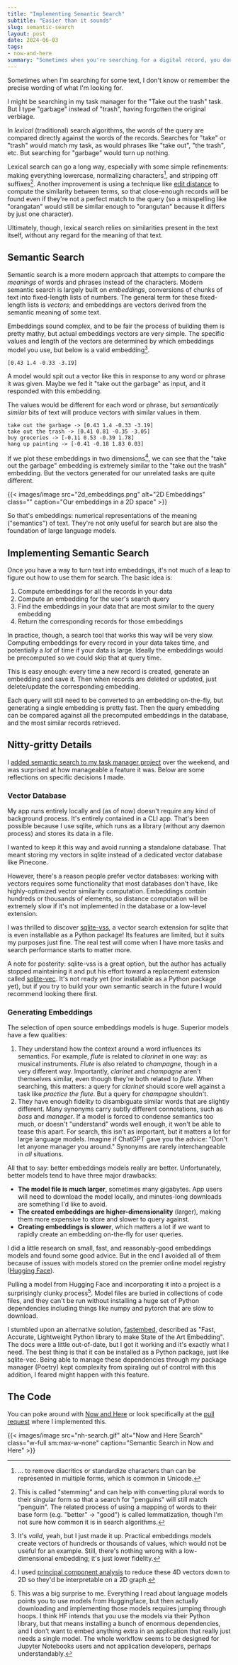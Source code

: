 ```yaml
---
title: "Implementing Semantic Search"
subtitle: "Easier than it sounds"
slug: semantic-search
layout: post
date: 2024-06-03
tags:
- now-and-here
summary: "Sometimes when you're searching for a digital record, you don't remember the precise wording of the original entry.... Semantic search attempts to compare the meanings of words and phrases instead of the characters."
---
```


Sometimes when I'm searching for some text, I don't know or remember the precise wording of what I'm looking for.

I might be searching in my task manager for the "Take out the trash" task.
But I type "garbage" instead of "trash", having forgotten the original verbiage.

In *lexical* (traditional) search algorithms, the words of the query are compared directly against the words of the records.
Searches for "take" or "trash" would match my task, as would phrases like "take out", "the trash", etc.
But searching for "garbage" would turn up nothing.

Lexical search can go a long way, especially with some simple refinements: making everything lowercase, normalizing characters[^diacritics], and stripping off suffixes[^stemming].
Another improvement is using a technique like [edit distance](https://en.wikipedia.org/wiki/Edit_distance#:~:text=In%20computational%20linguistics%20and%20computer,one%20string%20into%20the%20other.) to compute the similarity between terms, so that close-enough records will be found even if they're not a perfect match to the query (so a misspelling like "orangatan" would still be similar enough to "orangutan" because it differs by just one character).

Ultimately, though, lexical search relies on similarities present in the text itself, without any regard for the meaning of that text.

## Semantic Search

Semantic search is a more modern approach that attempts to compare the *meanings* of words and phrases instead of the characters.
Modern semantic search is largely built on *embeddings*, conversions of chunks of text into fixed-length lists of numbers.
The general term for these fixed-length lists is *vectors*; and embeddings are vectors derived from the semantic meaning of some text.

Embeddings sound complex, and to be fair the process of building them is pretty mathy, but actual embeddings vectors are very simple.
The specific values and length of the vectors are determined by which embeddings model you use, but below is a valid embedding[^valid-embedding].

```
[0.43 1.4 -0.33 -3.19]
```

A model would spit out a vector like this in response to any word or phrase it was given.
Maybe we fed it "take out the garbage" as input, and it responded with this embedding.

The values would be different for each word or phrase, but *semantically similar* bits of text will produce vectors with similar values in them.

```
take out the garbage -> [0.43 1.4 -0.33 -3.19]
take out the trash -> [0.41 0.81 -0.35 -3.05]
buy groceries -> [-0.11 0.53 -0.39 1.78]
hang up painting -> [-0.41 -0.18 1.83 0.03]
```

If we plot these embeddings in two dimensions[^plot-pca], we can see that the "take out the garbage" embedding is extremely similar to the "take out the trash" embedding.
But the vectors generated for our unrelated tasks are quite different.

{{< images/image src="2d_embeddings.png" alt="2D Embeddings" class="" caption="Our embeddings in a 2D space" >}}

So that's embeddings: numerical representations of the meaning ("semantics") of text.
They're not only useful for search but are also the foundation of large language models.

## Implementing Semantic Search

Once you have a way to turn text into embeddings, it's not much of a leap to figure out how to use them for search.
The basic idea is:

1. Compute embeddings for all the records in your data
2. Compute an embedding for the user's search query
3. Find the embeddings in your data that are most similar to the query embedding
4. Return the corresponding records for those embeddings

In practice, though, a search tool that works this way will be very slow.
Computing embeddings for every record in your data takes time, and potentially a *lot* of time if your data is large.
Ideally the embeddings would be precomputed so we could skip that at query time.

This is easy enough: every time a new record is created, generate an embedding and save it.
Then when records are deleted or updated, just delete/update the corresponding embedding.

Each query will still need to be converted to an embedding on-the-fly, but generating a single embedding is pretty fast.
Then the query embedding can be compared against all the precomputed embeddings in the database, and the most similar records retrieved.

## Nitty-gritty Details

I [added semantic search to my task manager project](https://github.com/eswan18/now-and-here/pull/16) over the weekend, and was surprised at how manageable a feature it was.
Below are some reflections on specific decisions I made.

### Vector Database

My app runs entirely locally and (as of now) doesn't require any kind of background process.
It's entirely contained in a CLI app.
That's been possible because I use sqlite, which runs as a library (without any daemon process) and stores its data in a file.

I wanted to keep it this way and avoid running a standalone database.
That meant storing my vectors in sqlite instead of a dedicated vector database like Pinecone.

However, there's a reason people prefer vector databases: working with vectors requires some functionality that most databases don't have, like highly-optimized vector similarity computation.
Embeddings contain hundreds or thousands of elements, so distance computation will be extremely slow if it's not implemented in the database or a low-level extension.

I was thrilled to discover [sqlite-vss](https://github.com/asg017/sqlite-vss), a vector search extension for sqlite that is even installable as a Python package!
Its features are limited, but it suits my purposes just fine.
The real test will come when I have more tasks and search performance starts to matter more.

A note for posterity: sqlite-vss is a great option, but the author has actually stopped maintaining it and put his effort toward a replacement extension called [sqlite-vec](https://github.com/asg017/sqlite-vec).
It's not ready yet (nor installable as a Python package yet), but if you try to build your own semantic search in the future I would recommend looking there first.

### Generating Embeddings

The selection of open source embeddings models is huge.
Superior models have a few qualities:
1. They understand how the context around a word influences its semantics. For example, *flute* is related to *clarinet* in one way: as musical instruments.
*Flute* is also related to *champagne*, though in a very different way.
Importantly, *clarinet* and *champagne* aren't themselves similar, even though they're both related to *flute*.
When searching, this matters: a query for *clarinet* should score well against a task like *practice the flute*.
But a query for *champagne* shouldn't.
2. They have enough fidelity to disambiguate similar words that are slightly different. Many synonyms carry subtly different connotations, such as *boss* and *manager*.
If a model is forced to condense semantics too much, or doesn't "understand" words well enough, it won't be able to tease this apart.
For search, this isn't as important, but it matters a lot for large language models.
Imagine if ChatGPT gave you the advice: "Don't let anyone manager you around."
Synonyms are rarely interchangeable in *all* situations.

All that to say: better embeddings models really are better.
Unfortunately, better models tend to have three major drawbacks:
- **The model file is much larger**, sometimes many gigabytes. App users will need to download the model locally, and minutes-long downloads are something I'd like to avoid.
- **The created embeddings are higher-dimensionality** (larger), making them more expensive to store and slower to query against.
- **Creating embeddings is slower**, which matters a lot if we want to rapidly create an embedding on-the-fly for user queries.

I did a little research on small, fast, and reasonably-good embeddings models and found some good advice.
But in the end I avoided all of them because of issues with models stored on the premier online model registry ([Hugging Face](https://huggingface.co)).

Pulling a model from Hugging Face and incorporating it into a project is a surprisingly clunky process[^clunky-huggingface].
Model files are buried in collections of code files, and they can't be run without installing a huge set of Python dependencies including things like numpy and pytorch that are slow to download.

I stumbled upon an alternative solution, [fastembed](https://github.com/qdrant/fastembed), described as "Fast, Accurate, Lightweight Python library to make State of the Art Embedding".
The docs were a little out-of-date, but I got it working and it's exactly what I need.
The best thing is that it can be installed as a Python package, just like sqlite-vec.
Being able to manage these dependencies through my package manager (Poetry) kept complexity from spiraling out of control with this addition, I feared might happen with this feature.

## The Code

You can poke around with [Now and Here](https://github.com/eswan18/now-and-here) or look specifically at the [pull request](https://github.com/eswan18/now-and-here/pull/16) where I implemented this.

{{< images/image src="nh-search.gif" alt="Now and Here Search" class="w-full sm:max-w-none" caption="Semantic Search in Now and Here" >}}

[^diacritics]: ... to remove diacritics or standardize characters than can be represented in multiple forms, which is common in Unicode.
[^stemming]: This is called "stemming" and can help with converting plural words to their singular form so that a search for "penguins" will still match "penguin". The related process of using a mapping of words to their base form (e.g. "better" -> "good") is called lemmatization, though I'm not sure how common it is in search algorithms.
[^valid-embedding]: It's *valid*, yeah, but I just made it up. Practical embeddings models create vectors of hundreds or thousands of values, which would not be useful for an example. Still, there's nothing wrong with a low-dimensional embedding; it's just lower fidelity.
[^plot-pca]: I used [principal component analysis](https://en.wikipedia.org/wiki/Principal_component_analysis) to reduce these 4D vectors down to 2D so they'd be interpretable on a 2D graph.
[^clunky-huggingface]: This was a big surprise to me. Everything I read about language models points you to use models from Huggingface, but then actually downloading and implementing those models requires jumping through hoops. I think HF intends that you use the models via their Python library, but that means installing a bunch of enormous dependencies, and I don't want to embed anything extra in an application that really just needs a single model. The whole workflow seems to be designed for Jupyter Notebooks users and not application developers, perhaps understandably.